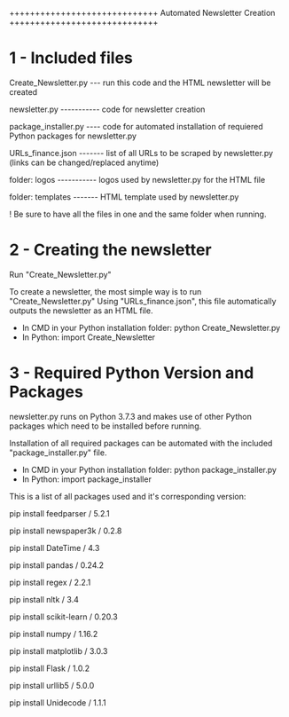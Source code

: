 +++++++++++++++++++++++++++++
Automated Newsletter Creation 
+++++++++++++++++++++++++++++

1 - Included files
===========================

Create_Newsletter.py	--- run this code and the HTML newsletter will be created

newsletter.py ----------- code for newsletter creation

package_installer.py ---- code for automated installation of requiered Python packages for newsletter.py

URLs_finance.json	------- list of all URLs to be scraped by newsletter.py (links can be changed/replaced anytime)

folder: logos	----------- logos used by newsletter.py for the HTML file

folder: templates	------- HTML template used by newsletter.py

! Be sure to have all the files in one and the same folder when running.


2 - Creating the newsletter
===========================

Run "Create_Newsletter.py"

To create a newsletter, the most simple way is to run "Create_Newsletter.py"
Using "URLs_finance.json", this file automatically outputs the newsletter as an HTML file.

- In CMD in your Python installation folder: python Create_Newsletter.py
- In Python: import Create_Newsletter


3 - Required Python Version and Packages
===========================

newsletter.py runs on Python 3.7.3 and makes use of other Python packages which need to be installed before running.

Installation of all required packages can be automated with the included "package_installer.py" file.

- In CMD in your Python installation folder: python package_installer.py
- In Python: import package_installer

This is a list of all packages used and it's corresponding version:

pip install feedparser / 5.2.1

pip install newspaper3k /  0.2.8

pip install DateTime / 4.3

pip install pandas / 0.24.2

pip install regex / 2.2.1

pip install nltk / 3.4

pip install scikit-learn / 0.20.3

pip install numpy / 1.16.2

pip install matplotlib / 3.0.3

pip install Flask / 1.0.2

pip install urllib5 / 5.0.0

pip install Unidecode / 1.1.1



